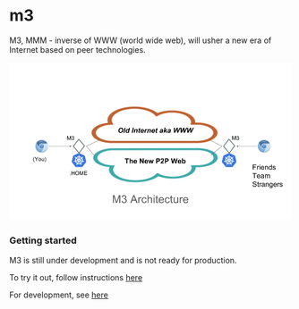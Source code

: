 # m3

M3, MMM - inverse of WWW (world wide web), will 
usher a new era of Internet based on peer technologies.

![M3 architecture](doc/m3-architecture.png "The next gen peer to peer web")
<!-- ### Terminology

<dl>
<dt>Node</dt>
<dd>A peer host (machine, device, ...) with a unique peer ID</dd>

<dt>TLD</dt>
<dd>Top Level Domain, new (fake) domains for peer network: .home, .a, .(hex-encoded-peer-id) </dd>

<dt>Resource</dt>
<dd>Unless expressly stated, resource refers to any content or app hosted on the web or on a peer node such as but not limited to:  blog, wiki, messaging, git/repository, jenkins, sonarqube ... </dd>

<dt>URL</dt>
<dd>Uniform Resource Locator, examples: http://home for local resource on your own node, http://chat.1220848ba2cbc954d17fc1758a4dc06ec128b21c6ecc1dcfcbdc284809f4a922ba08 for slacking qiangli a message through the collaboration tool running on his node, or http://dhnt.io the classic web address</dd>
</dl> -->

<!-- ### Technology Stack
*Computing*

[Docker/Kubernetes](https://kubernetes.io/)

*Storage*

[Git](https://git-scm.com/)

*Peer Networking*

[IPFS](https://ipfs.io/)

*Browser/Proxy Plugin*

You may pick your favorite browser and proxy plugins. However M3 has only been tested with 
[Chrome](https://www.google.com/chrome/)
and [SwitchyOmega](https://chrome.google.com/webstore/detail/proxy-switchyomega/padekgcemlokbadohgkifijomclgjgif?hl=en)

Any browser should work and proxy plugin is optional if you change your system default proxy settings to point to M3. -->

<!-- ### What is M3, really?

- A forwarding proxy

to the old web a.k.a the Internet (as you have known it before your read this page) via your own local node or through your peers' node if you don't have direct access due to whatever reasons: technical, parental, corporate, or political.

- A reverse proxy

to the resources hosted on your own local node so you can access yourself (of course) as well as by anyone on the M3 network.
Yes, you can now host almost any contents and applications on your own node at your own terms thanks to Kubernetes/Docker container technology.

- A gateway 

to the resources hosted on the entire M3 network - the next generation of world wide wide. -->

### Getting started


M3 is still under development and is not ready for production.

To  try it out, follow instructions [here](https://github.com/dhnt/dhnt)

For development, see [here](doc/dev.md)


<!-- Contact us if you have questions or want to contribute. -->

<!-- 
kubectl config --kubeconfig=config-m3 set-cluster m3-k8s --server=https://host.docker.internal:6443 --insecure-skip-tls-verify

kubectl config set-cluster m3-k8s --server=https://host.docker.internal:6443 --insecure-skip-tls-verify

kubectl config set-context m3 --cluster=m3-k8s --namespace=kube-system

kubectl config use-context m3

921nydsvbdv4g65qrp25sbzz6dhkj29gwr2j2t9dtm8mkb5pwb9qyz
-->


